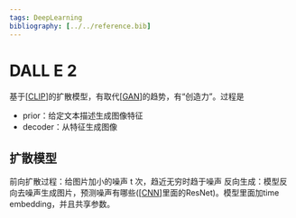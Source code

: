 ```yaml
---
tags: DeepLearning
bibliography: [../../reference.bib]
---
```

# DALL E 2

基于[[CLIP]]的扩散模型，有取代[[GAN]]的趋势，有“创造力”。过程是

- prior：给定文本描述生成图像特征
- decoder：从特征生成图像

## 扩散模型

前向扩散过程：给图片加小的噪声 t 次，趋近无穷时趋于噪声
反向生成：模型反向去噪声生成图片，预测噪声有哪些([[CNN]]里面的ResNet)。模型里面加time embedding，并且共享参数。

[//begin]: # "Autogenerated link references for markdown compatibility"
[CLIP]: CLIP.md "CLIP"
[GAN]: ../concept/GAN.md "GAN"
[CNN]: ../concept/CNN.md "CNN"
[//end]: # "Autogenerated link references"
